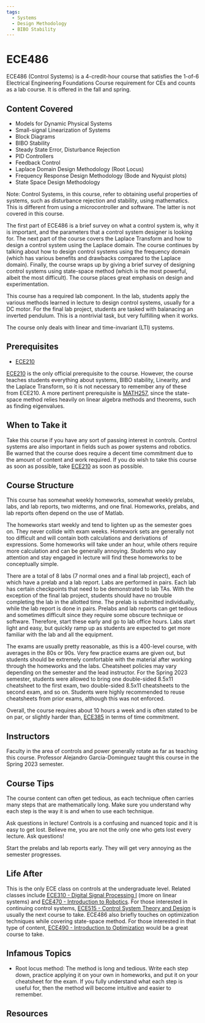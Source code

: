 ```yaml
---
tags:
  - Systems
  - Design Methodology
  - BIBO Stability
---
```

# ECE486

ECE486 (Control Systems) is a 4-credit-hour course that satisfies the 1-of-6 Electrical Engineering Foundations Course requirement for CEs and counts as a lab course. It is offered in the fall and spring.

## Content Covered

- Models for Dynamic Physical Systems
- Small-signal Linearization of Systems
- Block Diagrams
- BIBO Stability
- Steady State Error, Disturbance Rejection
- PID Controllers
- Feedback Control
- Laplace Domain Design Methodology (Root Locus)
- Frequency Response Design Methodology (Bode and Nyquist plots)
- State Space Design Methodology

Note: Control Systems, in this course, refer to obtaining useful properties of systems, such as disturbance rejection and stability, using mathematics. This is different from using a microcontroller and software. The latter is not covered in this course.

The first part of ECE486 is a brief survey on what a control system is, why it is important, and the parameters that a control system designer is looking for. The next part of the course covers the Laplace Transform and how to design a control system using the Laplace domain. The course continues by talking about how to design control systems using the frequency domain (which has various benefits and drawbacks compared to the Laplace domain). Finally, the course wraps up by giving a brief survey of designing control systems using state-space method (which is the most powerful, albeit the most difficult). The course places great emphasis on design and experimentation.

This course has a required lab component. In the lab, students apply the various methods learned in lecture to design control systems, usually for a DC motor. For the final lab project, students are tasked with balanacing an inverted pendulum. This is a nontrivial task, but very fulfilling when it works.

The course only deals with linear and time-invariant (LTI) systems.

## Prerequisites

- [ECE210](ECE210.md)

[ECE210](ECE210.md) is the only official prerequisite to the course. However, the course teaches students everything about systems, BIBO stability, Linearity, and the Laplace Transform, so it is not necessary to remember any of these from ECE210. A more pertinent prerequisite is [MATH257](../MATH%20Course%20Offerings/MATH257.md), since the state-space method relies heavily on linear algebra methods and theorems, such as finding eigenvalues.

## When to Take it

Take this course if you have any sort of passing interest in controls. Control systems are also important in fields such as power systems and robotics. Be warned that the course does require a decent time commitment due to the amount of content and work required. If you do wish to take this course as soon as possible, take [ECE210](ECE210.md) as soon as possible.

## Course Structure

This course has somewhat weekly homeworks, somewhat weekly prelabs, labs, and lab reports, two midterms, and one final. Homeworks, prelabs, and lab reports often depend on the use of Matlab.

The homeworks start weekly and tend to lighten up as the semester goes on. They never collide with exam weeks. Homework sets are generally not too difficult and will contain both calculations and derivations of expressions. Some homeworks will take under an hour, while others require more calculation and can be generally annoying. Students who pay attention and stay engaged in lecture will find these homeworks to be conceptually simple.

There are a total of 8 labs (7 normal ones and a final lab project), each of which have a prelab and a lab report. Labs are performed in pairs. Each lab has certain checkpoints that need to be demonstrated to lab TAs. With the exception of the final lab project, students should have no trouble completing the lab in the allotted time. The prelab is submitted individually, while the lab report is done in pairs. Prelabs and lab reports can get tedious and sometimes difficult since they require some obscure technique or software. Therefore, start these early and go to lab office hours. Labs start light and easy, but quickly ramp up as students are expected to get more familiar with the lab and all the equipment.

The exams are usually pretty reasonable, as this is a 400-level course, with averages in the 80s or 90s. Very few practice exams are given out, but students should be extremely comfortable with the material after working through the homeworks and the labs. Cheatsheet policies may vary depending on the semester and the lead instructor. For the Spring 2023 semester, students were allowed to bring one double-sided 8.5x11 cheatsheet to the first exam, two double-sided 8.5x11 cheatsheets to the second exam, and so on. Students were highly recommended to reuse cheatsheets from prior exams, although this was not enforced.

Overall, the course requires about 10 hours a week and is often stated to be on par, or slightly harder than, [ECE385](ECE385.md) in terms of time commitment.

## Instructors

Faculty in the area of controls and power generally rotate as far as teaching this course. Professor Alejandro Garcia-Dominguez taught this course in the Spring 2023 semester.

## Course Tips

The course content can often get tedious, as each technique often carries many steps that are mathematically long. Make sure you understand why each step is the way it is and when to use each technique.

Ask questions in lecture! Controls is a confusing and nuanced topic and it is easy to get lost. Believe me, you are not the only one who gets lost every lecture. Ask questions!

Start the prelabs and lab reports early. They will get very annoying as the semester progresses.

## Life After

This is the only ECE class on controls at the undergraduate level. Related classes include [ECE310 - Digital Signal Processing I](ECE310.md) (more on linear systems) and [ECE470 - Introduction to Robotics](ECE470.md). For those interested in continuing control systems, [ECE515 - Control System Theory and Design](ECE515.md) is usually the next course to take. ECE486 also briefly touches on optimization techniques while covering state-space method. For those interested in that type of content, [ECE490 - Introduction to Optimization](ECE490.md) would be a great course to take.

## Infamous Topics

- Root locus method: The method is long and tedious. Write each step down, practice applying it on your own in homeworks, and put it on your cheatsheet for the exam. If you fully understand what each step is useful for, then the method will become intuitive and easier to remember.

## Resources

